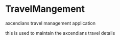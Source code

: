 TravelMangement
===============

axcendians travel management application

this is used to maintain the axcendians travel details

